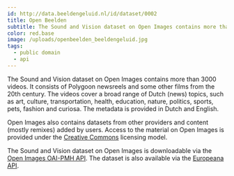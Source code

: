 ```yaml
---
id: http://data.beeldengeluid.nl/id/dataset/0002
title: Open Beelden
subtitle: The Sound and Vision dataset on Open Images contains more than 7000 videos. It consists of Polygoon newsreels and some other films from the 20th century. The videos cover a broad range of Dutch (news) topics, such as art, culture, transportation, health, education, nature, politics, sports, pets, fashion and curiosa. The metadata is provided in Dutch and English. Open Images also contains datasets from other providers and content (mostly remixes) added by users. Access to the material on Open Images is provided under the Creative Commons licensing model. The Sound and Vision dataset on Open Images is downloadable via the Open Images OAI-PMH provider. The dataset is also available via the Europeana API.
color: red.base
image: /uploads/openbeelden_beeldengeluid.jpg
tags:
  - public domain
  - api
---
```


The Sound and Vision dataset on Open Images contains more than 3000 videos. It consists of Polygoon newsreels and some other films from the 20th century. The videos cover a broad range of Dutch (news) topics, such as art, culture, transportation, health, education, nature, politics, sports, pets, fashion and curiosa. The metadata is provided in Dutch and English.

Open Images also contains datasets from other providers and content (mostly remixes) added by users. Access to the material on Open Images is provided under the [Creative Commons](http://www.creativecommons.org/ 'Creative Commons') licensing model.

The Sound and Vision dataset on Open Images is downloadable via the [Open Images OAI-PMH API](/apis/open-images). The dataset is also available via the [Europeana API](http://labs.europeana.eu/data/newsreels-from-sound-and-vision-on-the-netherlands-in-the-20th-century/).
